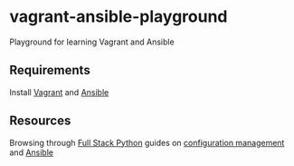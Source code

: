# vagrant-ansible-playground

Playground for learning Vagrant and Ansible

## Requirements

Install [Vagrant](https://www.vagrantup.com/) and [Ansible](https://www.ansible.com/)

## Resources

Browsing through [Full Stack Python](https://www.fullstackpython.com/) guides on
[configuration management](https://www.fullstackpython.com/configuration-management.html)
and [Ansible](https://www.fullstackpython.com/ansible.html)
